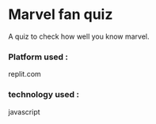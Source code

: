 # Marvel fan quiz
A quiz to check how well you know marvel.
### Platform used :
replit.com

### technology used :
javascript
